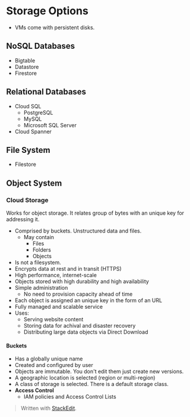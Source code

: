 
# Storage Options

- VMs come with persistent disks.

## NoSQL Databases
- Bigtable
- Datastore
- Firestore

## Relational Databases
- Cloud SQL
	- PostgreSQL
	- MySQL
	- Microsoft SQL Server
- Cloud Spanner

## File System
- Filestore

## Object System

### Cloud Storage 

Works for object storage. It relates group of bytes with an unique key for addressing it.

- Comprised by buckets. Unstructured data and files.
	- May contain
		- Files 
		- Folders
		- Objects 
- Is not a filesystem.
- Encrypts data at rest and in transit (HTTPS)
- High performance, internet-scale
- Objects stored with high durability and high availability
- Simple administration
	- No need to provision capacity ahead of time
- Each object is assigned an unique key in the form of an URL
- Fully managed and scalable service
- Uses:
	- Serving website content
	- Storing data for achival and disaster recovery
	- Distributing large data objects via Direct Download

#### Buckets
- Has a globally unique name
- Created and configured by user
- Objects are immutable. You don't edit them just create new versions.
- A geographic location is selected (region or multi-region)
- A class of storage is selected. There is a default storage class.
- **Access Control**
	- IAM policies and Access Control Lists


> Written with [StackEdit](https://stackedit.io/).
<!--stackedit_data:
eyJoaXN0b3J5IjpbMTQ2NTEzNTkxNSwtMjA5OTQ0Mjc3OCwxNT
YxNjM4ODkxLC0xNDMxMDY1MzU5XX0=
-->